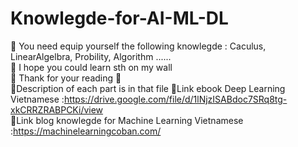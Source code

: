 # Knowlegde-for-AI-ML-DL
🥇 You need  equip yourself the following knowlegde : Caculus, LinearAlgelbra, Probility, Algorithm ...... \
🥈 I hope you could learn sth on my wall \
🥉 Thank for your reading 💯\
 🔖Description of each part is in that file
🔗Link ebook Deep Learning Vietnamese :https://drive.google.com/file/d/1lNjzISABdoc7SRq8tg-xkCRRZRABPCKi/view \
🔗Link blog knowlegde for Machine Learning Vietnamese :https://machinelearningcoban.com/
